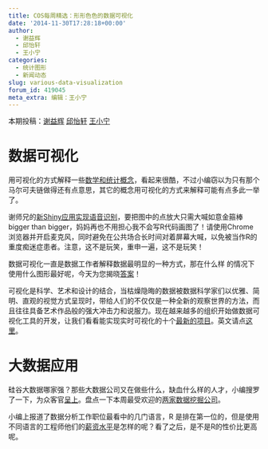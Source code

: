 ```yaml
---
title: COS每周精选：形形色色的数据可视化
date: '2014-11-30T17:28:18+00:00'
author:
  - 谢益辉
  - 邱怡轩
  - 王小宁
categories:
  - 统计图形
  - 新闻动态
slug: various-data-visualization
forum_id: 419045
meta_extra: 编辑：王小宁
---
```


本期投稿：[谢益辉](http://yihui.name/) [邱怡轩](http://yixuan.cos.name/cn/) [王小宁](http://weibo.com/wangxiaoningtongxue/profile?rightmod=1&wvr=6&mod=personinfo)

# 数据可视化 

用可视化的方式解释一些[数学和统计概念](http://setosa.io/ev/)，看起来很酷，不过小编窃以为只有那个马尔可夫链做得还有点意思，其它的概念用可视化的方式来解释可能有点多此一举了。

谢师兄的[新Shiny应用实现语音识别](https://yihui.shinyapps.io/voice/)，要把图中的点放大只需大喊如意金箍棒bigger than bigger，妈妈再也不用担心我不会写R代码画图了！请使用Chrome浏览器并开启麦克风，同时避免在公共场合长时间对着屏幕大喊，以免被当作R的重度痴迷症患者。注意，这不是玩笑，重申一遍，这不是玩笑！

<!--more-->

数据可视化一直是数据工作者解释数据最明显的一种方式，那在什么样 的情况下使用什么图形最好呢，今天为您揭晓[答案](http://www.ruanyifeng.com/blog/2014/11/basic-charts.html)！

可视化是科学、艺术和设计的结合，当枯燥隐晦的数据被数据科学家们以优雅、简明、直观的视觉方式呈现时，带给人们的不仅仅是一种全新的观察世界的方法，而且往往具备艺术作品般的强大冲击力和说服力。现在越来越多的组织开始做数据可视化工具的开发，让我们看看能实现实时可视化的十个[最新的项目](http://www.ctocio.com/bigdata/16907.html)。英文请点[这里](http://www.pcworld.com/article/2450480/10-amazing-data-driven-websites-that-will-change-the-way-you-see-the-world.html)。

# 大数据应用

硅谷大数据哪家强？那些大数据公司又在做些什么，缺血什么样的人才，小编搜罗了一下，为众客官[呈上](http://www.36kr.com/p/217302.html)。盘点一下本周最受欢迎的[两家数据挖掘公司](http://www.ctocio.com/ccnews/17523.html)。

小编上报道了数据分析工作职位最看中的几门语言，R 是排在第一位的，但是使用不同语言的工程师他们的[薪资水平](http://www.ctocio.com/ccnews/17517.html)是怎样的呢？看了之后，是不是R的性价比更高呢。
